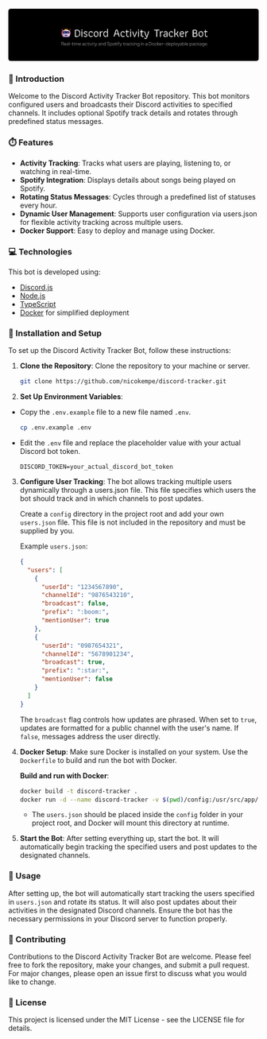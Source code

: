 ![Header](.github/gh-header-image.png)

### 🚀 Introduction
Welcome to the Discord Activity Tracker Bot repository. This bot monitors configured users and broadcasts their Discord activities to specified channels. It includes optional Spotify track details and rotates through predefined status messages.

### ⏱️ Features
* **Activity Tracking**: Tracks what users are playing, listening to, or watching in real-time.
* **Spotify Integration**: Displays details about songs being played on Spotify.
* **Rotating Status Messages**: Cycles through a predefined list of statuses every hour.
* **Dynamic User Management**: Supports user configuration via users.json for flexible activity tracking across multiple users.
* **Docker Support**: Easy to deploy and manage using Docker.

### 💻 Technologies

This bot is developed using:
* [Discord.js](https://discord.js.org/)
* [Node.js](https://nodejs.org/en)
* [TypeScript](https://www.typescriptlang.org/)
* [Docker](https://www.docker.com/) for simplified deployment


### 🐳 Installation and Setup

To set up the Discord Activity Tracker Bot, follow these instructions:

1. **Clone the Repository**: 
   Clone the repository to your machine or server.
   ```bash
   git clone https://github.com/nicokempe/discord-tracker.git
   ```

2. **Set Up Environment Variables**:

- Copy the `.env.example` file to a new file named `.env`.
   ```bash
   cp .env.example .env
   ```

- Edit the `.env` file and replace the placeholder value with your actual Discord bot token.
  ```env
  DISCORD_TOKEN=your_actual_discord_bot_token
  ```
  
3. **Configure User Tracking**: The bot allows tracking multiple users dynamically through a users.json file. This file specifies which users the bot should track and in which channels to post updates.

   Create a `config` directory in the project root and add your own `users.json` file. This file is not included in the repository and must be supplied by you.

   Example `users.json`:

    ```json
    {
      "users": [
        {
          "userId": "1234567890",
          "channelId": "9876543210",
          "broadcast": false,
          "prefix": ":boom:",
          "mentionUser": true
        },
        {
          "userId": "0987654321",
          "channelId": "5678901234",
          "broadcast": true,
          "prefix": ":star:",
          "mentionUser": false
        }
      ]
    }
    ```

    The `broadcast` flag controls how updates are phrased. When set to `true`, updates are formatted for a public channel with the user's name. If `false`, messages address the user directly.

4. **Docker Setup**: Make sure Docker is installed on your system. Use the `Dockerfile` to build and run the bot with Docker.

    **Build and run with Docker**:

    ```bash
    docker build -t discord-tracker .
    docker run -d --name discord-tracker -v $(pwd)/config:/usr/src/app/config discord-tracker
    ```
   
    -   The `users.json` should be placed inside the `config` folder in your project root, and Docker will mount this directory at runtime.

5. **Start the Bot**: After setting everything up, start the bot. It will automatically begin tracking the specified users and post updates to the designated channels.

### 🚀 Usage

After setting up, the bot will automatically start tracking the users specified in `users.json` and rotate its status. It will also post updates about their activities in the designated Discord channels. Ensure the bot has the necessary permissions in your Discord server to function properly.

### 📝 Contributing

Contributions to the Discord Activity Tracker Bot are welcome. Please feel free to fork the repository, make your changes, and submit a pull request. For major changes, please open an issue first to discuss what you would like to change.

### 📜 License

This project is licensed under the MIT License - see the LICENSE file for details.
